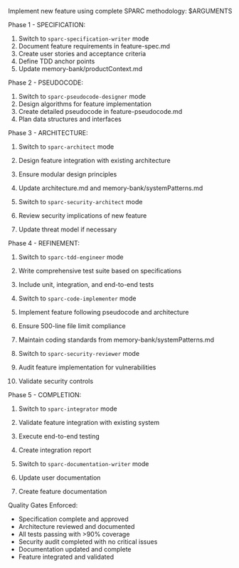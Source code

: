 Implement new feature using complete SPARC methodology: $ARGUMENTS

Phase 1 - SPECIFICATION:
1. Switch to `sparc-specification-writer` mode
2. Document feature requirements in feature-spec.md
3. Create user stories and acceptance criteria
4. Define TDD anchor points
5. Update memory-bank/productContext.md

Phase 2 - PSEUDOCODE:
1. Switch to `sparc-pseudocode-designer` mode
2. Design algorithms for feature implementation
3. Create detailed pseudocode in feature-pseudocode.md
4. Plan data structures and interfaces

Phase 3 - ARCHITECTURE:
1. Switch to `sparc-architect` mode
2. Design feature integration with existing architecture
3. Ensure modular design principles
4. Update architecture.md and memory-bank/systemPatterns.md

1. Switch to `sparc-security-architect` mode
2. Review security implications of new feature
3. Update threat model if necessary

Phase 4 - REFINEMENT:
1. Switch to `sparc-tdd-engineer` mode
2. Write comprehensive test suite based on specifications
3. Include unit, integration, and end-to-end tests

1. Switch to `sparc-code-implementer` mode
2. Implement feature following pseudocode and architecture
3. Ensure 500-line file limit compliance
4. Maintain coding standards from memory-bank/systemPatterns.md

1. Switch to `sparc-security-reviewer` mode
2. Audit feature implementation for vulnerabilities
3. Validate security controls

Phase 5 - COMPLETION:
1. Switch to `sparc-integrator` mode
2. Validate feature integration with existing system
3. Execute end-to-end testing
4. Create integration report

1. Switch to `sparc-documentation-writer` mode
2. Update user documentation
3. Create feature documentation

Quality Gates Enforced:
- Specification complete and approved
- Architecture reviewed and documented
- All tests passing with >90% coverage
- Security audit completed with no critical issues
- Documentation updated and complete
- Feature integrated and validated
